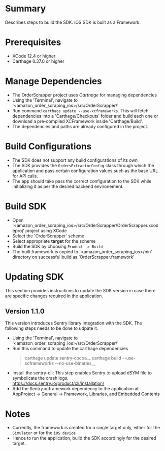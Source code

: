 # Summary

Describes steps to build the SDK.
iOS SDK is built as a Framework.

# Prerequisites

 - XCode 12.4 or higher 
 - Carthage 0.37.0 or higher 

# Manage Dependencies

- The OrderScrapper project uses *Carthage* for managing dependencies
- Using the 'Terminal', navigate to '<amazon_order_scraping_ios>/src/OrderScrapper/'
- Run command `carthage update --use-xcframeworks`. This will fetch dependencies into a 'Carthage/Checkouts' folder and build each one or download a pre-compiled XCFramework inside 'Carthage/Build'.
- The dependencies and paths are already configured in the project.

# Build Configurations

- The SDK does not support any build configurations of its own
- The SDK provides the `OrdersExtractorConfig` class through which the application and pass certain configuration values such as the base URL for API calls.
- The app should take pass the correct configuration to the SDK while initializing it as per the desired backend environement.

# Build SDK

- Open '<amazon_order_scraping_ios>/src/OrderScrapper/OrderScrapper.xcodeproj' project using XCode
- Select the 'OrderScrapper' scheme
- Select appropriate **target** for the scheme
- Build the SDK by choosing `Product -> Build`
- The built framework is copied to '<amazon_order_scraping_ios>/bin' directory on successful build as 'OrderScrapper.framework'

# Updating SDK

This section provides instructions to update the SDK version in case there are specific changes required in the application.

## Version 1.1.0

This version introduces Sentry library integration with the SDK. The following steps needs to be done to udpate it.

- Using the 'Terminal', navigate to '<amazon_order_scraping_ios>/src/OrderScrapper/'
- Run this command to update the carthage dependencies
  > carthage update sentry-cocoa__
  > carthage build --use-xcframeworks --no-use-binaries__  
- Install the sentry-cli: This step enables Sentry to upload dSYM file to symbolicate the crash logs.
     https://docs.sentry.io/product/cli/installation/
- Add the Sentry.xcframework dependency to the application at
  AppProject -> General -> Framework, Libraries, and Embedded Contents    

# Notes

- Currently, the framework is created for a single target only, either for the `Simulator` or for the `iOS device` 
- Hence to run the application, build the SDK accordingly for the desired target. 
